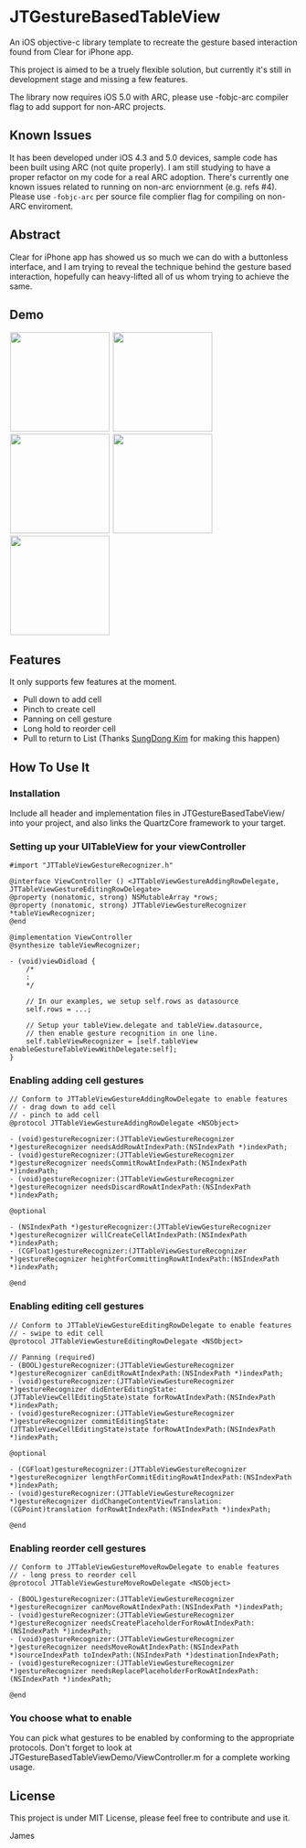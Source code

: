 JTGestureBasedTableView
=======================

An iOS objective-c library template to recreate the gesture based interaction found from Clear for iPhone app.

This project is aimed to be a truely flexible solution, but currently it's still in development stage and missing a few features.

The library now requires iOS 5.0 with ARC, please use -fobjc-arc compiler flag to add support for non-ARC projects.

Known Issues
------------

It has been developed under iOS 4.3 and 5.0 devices, sample code has been built using ARC (not quite properly). I am still studying to have a proper refactor on my code for a real ARC adoption. 
There's currently one known issues related to running on non-arc enviornment (e.g. refs #4). Please use `-fobjc-arc` per source file complier flag for compiling on non-ARC enviroment.


Abstract
--------

Clear for iPhone app has showed us so much we can do with a buttonless interface, and I am trying to reveal the technique behind the gesture based interaction, hopefully can heavy-lifted all of us whom trying to achieve the same.


Demo
----

<img src=https://github.com/mystcolor/JTGestureBasedTableViewDemo/raw/master/demo1.png width=174 style="border: 1px solid white;"></img>
<img src=https://github.com/mystcolor/JTGestureBasedTableViewDemo/raw/master/demo2.png width=174 style="border: 1px solid white;"></img>
<img src=https://github.com/mystcolor/JTGestureBasedTableViewDemo/raw/master/demo3.png width=174 style="border: 1px solid white;"></img>
<img src=https://github.com/mystcolor/JTGestureBasedTableViewDemo/raw/master/demo4.png width=174 style="border: 1px solid white;"></img>
<img src=https://github.com/mystcolor/JTGestureBasedTableViewDemo/raw/master/demo5.png width=174 style="border: 1px solid white;"></img>


Features
--------

It only supports few features at the moment.

- Pull down to add cell
- Pinch to create cell
- Panning on cell gesture
- Long hold to reorder cell
- Pull to return to List (Thanks [SungDong Kim][] for making this happen)


How To Use It
-------------


### Installation

Include all header and implementation files in JTGestureBasedTabeView/ into your project, and also links the QuartzCore framework to your target.


### Setting up your UITableView for your viewController

    #import "JTTableViewGestureRecognizer.h"
    
    @interface ViewController () <JTTableViewGestureAddingRowDelegate, JTTableViewGestureEditingRowDelegate>
    @property (nonatomic, strong) NSMutableArray *rows;
    @property (nonatomic, strong) JTTableViewGestureRecognizer *tableViewRecognizer;
    @end
    
    @implementation ViewController
    @synthesize tableViewRecognizer;
    
    - (void)viewDidload {
        /*
        :
        */
    
        // In our examples, we setup self.rows as datasource
        self.rows = ...;
        
        // Setup your tableView.delegate and tableView.datasource,
        // then enable gesture recognition in one line.
        self.tableViewRecognizer = [self.tableView enableGestureTableViewWithDelegate:self];
    }


### Enabling adding cell gestures

    // Conform to JTTableViewGestureAddingRowDelegate to enable features
    // - drag down to add cell
    // - pinch to add cell
    @protocol JTTableViewGestureAddingRowDelegate <NSObject>

    - (void)gestureRecognizer:(JTTableViewGestureRecognizer *)gestureRecognizer needsAddRowAtIndexPath:(NSIndexPath *)indexPath;
    - (void)gestureRecognizer:(JTTableViewGestureRecognizer *)gestureRecognizer needsCommitRowAtIndexPath:(NSIndexPath *)indexPath;
    - (void)gestureRecognizer:(JTTableViewGestureRecognizer *)gestureRecognizer needsDiscardRowAtIndexPath:(NSIndexPath *)indexPath;

    @optional

    - (NSIndexPath *)gestureRecognizer:(JTTableViewGestureRecognizer *)gestureRecognizer willCreateCellAtIndexPath:(NSIndexPath *)indexPath;
    - (CGFloat)gestureRecognizer:(JTTableViewGestureRecognizer *)gestureRecognizer heightForCommittingRowAtIndexPath:(NSIndexPath *)indexPath;

    @end


### Enabling editing cell gestures

    // Conform to JTTableViewGestureEditingRowDelegate to enable features
    // - swipe to edit cell
    @protocol JTTableViewGestureEditingRowDelegate <NSObject>

    // Panning (required)
    - (BOOL)gestureRecognizer:(JTTableViewGestureRecognizer *)gestureRecognizer canEditRowAtIndexPath:(NSIndexPath *)indexPath;
    - (void)gestureRecognizer:(JTTableViewGestureRecognizer *)gestureRecognizer didEnterEditingState:(JTTableViewCellEditingState)state forRowAtIndexPath:(NSIndexPath *)indexPath;
    - (void)gestureRecognizer:(JTTableViewGestureRecognizer *)gestureRecognizer commitEditingState:(JTTableViewCellEditingState)state forRowAtIndexPath:(NSIndexPath *)indexPath;

    @optional

    - (CGFloat)gestureRecognizer:(JTTableViewGestureRecognizer *)gestureRecognizer lengthForCommitEditingRowAtIndexPath:(NSIndexPath *)indexPath;
    - (void)gestureRecognizer:(JTTableViewGestureRecognizer *)gestureRecognizer didChangeContentViewTranslation:(CGPoint)translation forRowAtIndexPath:(NSIndexPath *)indexPath;

    @end


### Enabling reorder cell gestures

    // Conform to JTTableViewGestureMoveRowDelegate to enable features
    // - long press to reorder cell
    @protocol JTTableViewGestureMoveRowDelegate <NSObject>

    - (BOOL)gestureRecognizer:(JTTableViewGestureRecognizer *)gestureRecognizer canMoveRowAtIndexPath:(NSIndexPath *)indexPath;
    - (void)gestureRecognizer:(JTTableViewGestureRecognizer *)gestureRecognizer needsCreatePlaceholderForRowAtIndexPath:(NSIndexPath *)indexPath;
    - (void)gestureRecognizer:(JTTableViewGestureRecognizer *)gestureRecognizer needsMoveRowAtIndexPath:(NSIndexPath *)sourceIndexPath toIndexPath:(NSIndexPath *)destinationIndexPath;
    - (void)gestureRecognizer:(JTTableViewGestureRecognizer *)gestureRecognizer needsReplacePlaceholderForRowAtIndexPath:(NSIndexPath *)indexPath;

    @end


### You choose what to enable

You can pick what gestures to be enabled by conforming to the appropriate protocols.
Don't forget to look at JTGestureBasedTableViewDemo/ViewController.m for a complete working usage.


License
-------

This project is under MIT License, please feel free to contribute and use it.

James

[SungDong Kim]:https://github.com/acroedit

